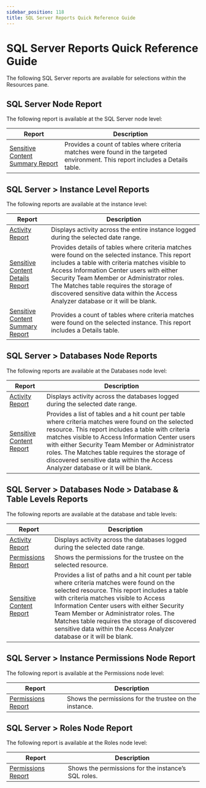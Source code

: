 ```yaml
---
sidebar_position: 118
title: SQL Server Reports Quick Reference Guide
---
```


# SQL Server Reports Quick Reference Guide

The following SQL Server reports are available for selections within the Resources pane.

## SQL Server Node Report

The following report is available at the SQL Server node level:

| Report | Description |
| --- | --- |
| [Sensitive Content Summary Report](SensitiveContentSummary "Sensitive Content Summary Report") | Provides a count of tables where criteria matches were found in the targeted environment. This report includes a Details table. |

## SQL Server > Instance Level Reports

The following reports are available at the instance level:

| Report | Description |
| --- | --- |
| [Activity Report](Instance/Activity "Activity Report") | Displays activity across the entire instance logged during the selected date range. |
| [Sensitive Content Details Report](Instance/SensitiveContentDetails "Sensitive Content Details Report") | Provides details of tables where criteria matches were found on the selected instance. This report includes a table with criteria matches visible to Access Information Center users with either Security Team Member or Administrator roles. The Matches table requires the storage of discovered sensitive data within the Access Analyzer database or it will be blank. |
| [Sensitive Content Summary Report](Instance/SensitiveContentSummary "Sensitive Content Summary Report") | Provides a count of tables where criteria matches were found on the selected instance. This report includes a Details table. |

## SQL Server > Databases Node Reports

The following reports are available at the Databases node level:

| Report | Description |
| --- | --- |
| [Activity Report](Databases/Activity "Activity Report") | Displays activity across the databases logged during the selected date range. |
| [Sensitive Content Report](Databases/SensitiveContent "Sensitive Content Report") | Provides a list of tables and a hit count per table where criteria matches were found on the selected resource. This report includes a table with criteria matches visible to Access Information Center users with either Security Team Member or Administrator roles. The Matches table requires the storage of discovered sensitive data within the Access Analyzer database or it will be blank. |

## SQL Server > Databases Node > Database & Table Levels Reports

The following reports are available at the database and table levels:

| Report | Description |
| --- | --- |
| [Activity Report](DatabaseTable/Activity "Activity Report") | Displays activity across the databases logged during the selected date range. |
| [Permissions Report](DatabaseTable/Permissions "Permissions Report") | Shows the permissions for the trustee on the selected resource. |
| [Sensitive Content Report](DatabaseTable/SensitiveContent "Sensitive Content Report") | Provides a list of paths and a hit count per table where criteria matches were found on the selected resource. This report includes a table with criteria matches visible to Access Information Center users with either Security Team Member or Administrator roles. The Matches table requires the storage of discovered sensitive data within the Access Analyzer database or it will be blank. |

## SQL Server > Instance Permissions Node Report

The following report is available at the Permissions node level:

| Report | Description |
| --- | --- |
| [Permissions Report](InstancePermissions/Permissions "Permissions Report") | Shows the permissions for the trustee on the instance. |

## SQL Server > Roles Node Report

The following report is available at the Roles node level:

| Report | Description |
| --- | --- |
| [Permissions Report](Roles/Permissions "Permissions Report") | Shows the permissions for the instance’s SQL roles. |